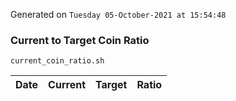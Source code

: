 Generated on `Tuesday 05-October-2021 at 15:54:48`

### Current to Target Coin Ratio
`current_coin_ratio.sh`

Date|Current|Target|Ratio
---|---|---|---
